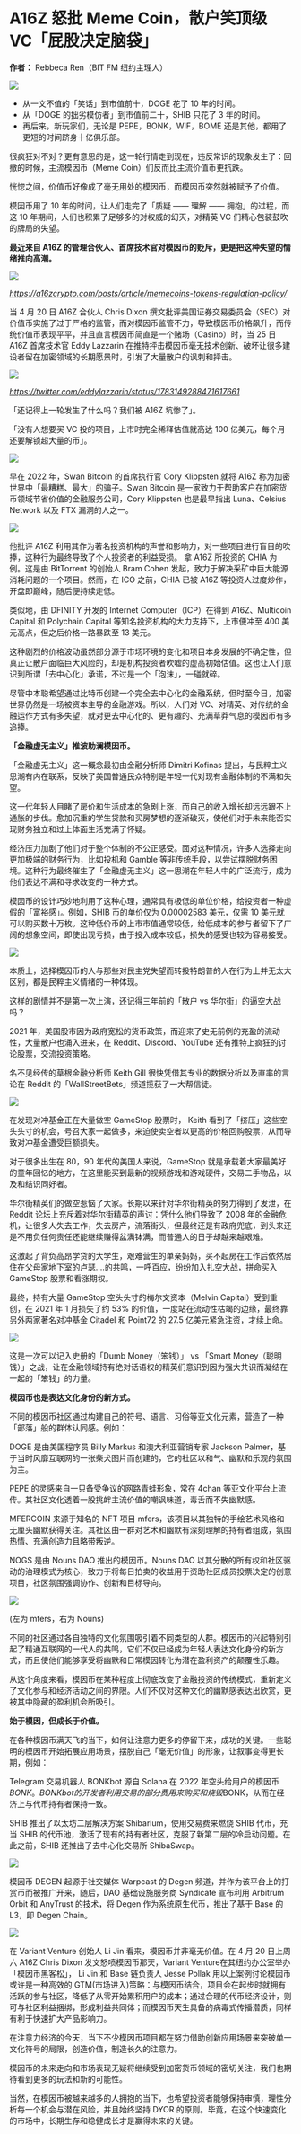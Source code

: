 # A16Z 怒批 Meme Coin，散户笑顶级 VC「屁股决定脑袋」

**作者：** Rebbeca Ren（BIT FM 纽约主理人）

![](./1.png)

- 从一文不值的「笑话」到市值前十，DOGE 花了 10 年的时间。
- 从「DOGE 的拙劣模仿者」到市值前二十，SHIB 只花了 3 年的时间。
- 再后来，新玩家们，无论是 PEPE，BONK，WIF，BOME 还是其他，都用了更短的时间跻身十亿俱乐部。

很疯狂对不对？更有意思的是，这一轮行情走到现在，违反常识的现象发生了：回撤的时候，主流模因币（Meme Coin）们反而比主流价值币更抗跌。

恍惚之间，价值币好像成了毫无用处的模因币，而模因币突然就被赋予了价值。

模因币用了 10 年的时间，让人们走完了「质疑 —— 理解 —— 拥抱」的过程，而这 10 年期间，人们也积累了足够多的对权威的幻灭，对精英 VC 们精心包装鼓吹的牌局的失望。

**最近来自 A16Z 的管理合伙人、首席技术官对模因币的贬斥，更是把这种失望的情绪推向高潮。**

![](./2.png)

_https://a16zcrypto.com/posts/article/memecoins-tokens-regulation-policy/_

当 4 月 20 日 A16Z 合伙人 Chris Dixon 撰文批评美国证券交易委员会（SEC）对价值币实施了过于严格的监管，而对模因币监管不力，导致模因币价格飙升，而传统价值币表现平平，并且直言模因币简直是一个赌场（Casino）时，当 25 日 A16Z 首席技术官 Eddy Lazzarin 在推特抨击模因币毫无技术创新、破坏让很多建设者留在加密领域的长期愿景时，引发了大量散户的讽刺和抨击。

![](./11.png)

_https://twitter.com/eddylazzarin/status/1783149288471617661_

「还记得上一轮发生了什么吗？我们被 A16Z 坑惨了」。

「没有人想要买 VC 投的项目，上市时完全稀释估值就高达 100 亿美元，每个月还要解锁超大量的币」。

![](./3.png)

早在 2022 年，Swan Bitcoin 的首席执行官 Cory Klippsten 就将 A16Z 称为加密世界中「最糟糕、最大」的骗子。Swan Bitcoin 是一家致力于帮助客户在加密货币领域节省价值的金融服务公司，Cory Klippsten 也是最早指出 Luna、Celsius Network 以及 FTX 漏洞的人之一。

![](./4.png)

他批评 A16Z 利用其作为著名投资机构的声誉和影响力，对一些项目进行盲目的吹捧，这种行为最终导致了个人投资者的利益受损。
拿 A16Z 所投资的 CHIA 为例。这是由 BitTorrent 的创始人 Bram Cohen 发起，致力于解决采矿中巨大能源消耗问题的一个项目。然而，在 ICO 之前，CHIA 已被 A16Z 等投资人过度炒作，开盘即巅峰，随后便持续走低。

类似地，由 DFINITY 开发的 Internet Computer（ICP）在得到 A16Z、Multicoin Capital 和 Polychain Capital 等知名投资机构的大力支持下，上市便冲至 400 美元高点，但之后价格一路暴跌至 13 美元。

这种剧烈的价格波动虽然部分源于市场环境的变化和项目本身发展的不确定性，但真正让散户面临巨大风险的，却是机构投资者吹嘘的虚高初始估值。这也让人们意识到所谓「去中心化」承诺，不过是一个「泡沫」，一碰就碎。

尽管中本聪希望通过比特币创建一个完全去中心化的金融系统，但时至今日，加密世界仍然是一场被资本主导的金融游戏。所以，人们对 VC、对精英、对传统的金融运作方式有多失望，就对更去中心化的、更有趣的、充满草莽气息的模因币有多追捧。

**「金融虚无主义」推波助澜模因币。**

「金融虚无主义」这一概念最初由金融分析师 Dimitri Kofinas 提出，与民粹主义思潮有内在联系，反映了美国普通民众特别是年轻一代对现有金融体制的不满和失望。

这一代年轻人目睹了房价和生活成本的急剧上涨，而自己的收入增长却远远跟不上通胀的步伐。愈加沉重的学生贷款和买房梦想的逐渐破灭，使他们对于未来能否实现财务独立和过上体面生活充满了怀疑。

经济压力加剧了他们对于整个体制的不公正感受。面对这种情况，许多人选择走向更加极端的财务行为，比如投机和 Gamble 等非传统手段，以尝试摆脱财务困境。这种行为最终催生了「金融虚无主义」这一思潮在年轻人中的广泛流行，成为他们表达不满和寻求改变的一种方式。

模因币的设计巧妙地利用了这种心理，通常具有极低的单位价格，给投资者一种虚假的「富裕感」。例如，SHIB 币的单价仅为 0.00002583 美元，仅需 10 美元就可以购买数十万枚。这种低价币的上市市值通常较低，给低成本的参与者留下了广阔的想象空间，即使出现亏损，由于投入成本较低，损失的感受也较为容易接受。

![](./5.png)

本质上，选择模因币的人与那些对民主党失望而转投特朗普的人在行为上并无太大区别，都是民粹主义情绪的一种体现。

这样的剧情并不是第一次上演，还记得三年前的「散户 vs 华尔街」的逼空大战吗？

2021 年，美国股市因为政府宽松的货币政策，而迎来了史无前例的充盈的流动性，大量散户也涌入进来，在 Reddit、Discord、YouTube 还有推特上疯狂的讨论股票，交流投资策略。

名不见经传的草根金融分析师 Keith Gill 很快凭借其专业的数据分析以及直率的言论在 Reddit 的「WallStreetBets」频道揽获了一大帮信徒。

![](./6.png)

在发现对冲基金正在大量做空 GameStop 股票时， Keith 看到了「挤压」这些空头头寸的机会，号召大家一起做多，来迫使卖空者以更高的价格回购股票，从而导致对冲基金遭受巨额损失。

对于很多出生在 80，90 年代的美国人来说，GameStop 就是承载着大家最美好的童年回忆的地方，在这里能买到最新的视频游戏和游戏硬件，交易二手物品，以及和结识同好者。

华尔街精英们的做空惹恼了大家。长期以来针对华尔街精英的努力得到了发泄，在 Reddit 论坛上充斥着对华尔街精英的声讨：凭什么他们导致了 2008 年的金融危机，让很多人失去工作，失去房产，流落街头，但最终还是有政府兜底，到头来还是不用负任何责任还能继续赚得盆满钵满，而普通人的日子却越来越艰难。

这激起了背负高昂学贷的大学生，艰难营生的单亲妈妈，买不起房在工作后依然居住在父母家地下室的卢瑟....的共鸣，一呼百应，纷纷加入扎空大战，拼命买入 GameStop 股票和看涨期权。

最终，持有大量 GameStop 空头头寸的梅尔文资本（Melvin Capital）受到重创，在 2021 年 1 月损失了约 53% 的价值，一度站在流动性枯竭的边缘，最终靠另外两家著名对冲基金 Citadel 和 Point72 的 27.5 亿美元紧急注资，才续上命。

![](./7.png)

这是一次可以记入史册的「Dumb Money（笨钱）」 vs 「Smart Money（聪明钱）」之战，让在金融领域持有绝对话语权的精英们意识到因为强大共识而凝结在一起的「笨钱」的力量。

**模因币也是表达文化身份的新方式。**

不同的模因币社区通过构建自己的符号、语言、习俗等亚文化元素，营造了一种「部落」般的群体认同感。例如：

DOGE 是由美国程序员 Billy Markus 和澳大利亚营销专家 Jackson Palmer，基于当时风靡互联网的一张柴犬图片而创建的，它的社区以和气、幽默和乐观的氛围为主。

PEPE 的灵感来自一只备受争议的网路青蛙形象，常在 4chan 等亚文化平台上流传。其社区文化透着一股挑衅主流价值的嘲讽味道，毒舌而不失幽默感。

MFERCOIN 来源于知名的 NFT 项目 mfers，该项目以其独特的手绘艺术风格和无厘头幽默获得关注。其社区由一群对艺术和幽默有深刻理解的持有者组成，氛围热情、充满创造力且略带叛逆。

NOGS 是由 Nouns DAO 推出的模因币。Nouns DAO 以其分散的所有权和社区驱动的治理模式为核心，致力于将每日拍卖的收益用于资助社区成员投票决定的创意项目，社区氛围强调协作、创新和目标导向。

![](./8.png)

(左为 mfers，右为 Nouns)

不同的社区通过各自独特的文化氛围吸引着不同类型的人群。模因币的兴起特别引起了精通互联网的一代人的共鸣，它们不仅已经成为年轻人表达文化身份的新方式，而且使他们能够享受将幽默和日常模因转化为潜在盈利资产的颠覆性乐趣。

从这个角度来看，模因币在某种程度上彻底改变了金融投资的传统模式，重新定义了文化参与和经济活动之间的界限。人们不仅对这种文化的幽默感表达出欣赏，更被其中隐藏的盈利机会所吸引。

**始于模因，但成长于价值。**

在各种模因币满天飞的当下，如何让注意力更多的停留下来，成功的关键。一些聪明的模因币开始拓展应用场景，摆脱自己「毫无价值」的形象，让叙事变得更长期，例如：

Telegram 交易机器人 BONKbot 源自 Solana 在 2022 年空头给用户的模因币$BONK。BONKbot的开发者利用交易的部分费用来购买和烧毁$BONK，从而在经济上与代币持有者保持一致。

SHIB 推出了以太坊二层解决方案 Shibarium，使用交易费来燃烧 SHIB 代币，充当 SHIB 的代币池，激活了现有的持有者社区，克服了新第二层的冷启动问题。在此之前，SHIB 还推出了去中心化交易所 ShibaSwap。

![](./9.png)

模因币 DEGEN 起源于社交媒体 Warpcast 的 Degen 频道，并作为该平台上的打赏币而被推广开来，随后，DAO 基础设施服务商 Syndicate 宣布利用 Arbitrum Orbit 和 AnyTrust 的技术，将 Degen 作为系统原生代币，推出了基于 Base 的 L3，即 Degen Chain。

![](./12.png)

在 Variant Venture 创始人 Li Jin 看来，模因币并非毫无价值。在 4 月 20 日上周六 A16Z  Chris Dixon 发文怒喷模因币那天，Variant Venture在其纽约办公室举办「模因币黑客松」， Li Jin 和 Base 链负责人 Jesse Pollak 用以上案例讨论模因币或许是一种高效的 GTM(市场进入)策略：与模因币结合，项目会在起步时就拥有活跃的参与社区，降低了从零开始累积用户的成本；通过合理的代币经济设计，则可与社区利益捆绑，形成利益共同体；而模因币天生具备的病毒式传播潜质，同样有利于快速扩大产品影响力。

在注意力经济的今天，当下不少模因币项目都在努力借助创新应用场景来突破单一文化符号的局限，创造价值，制造长久的注意力。

模因币的未来走向和市场表现无疑将继续受到加密货币领域的密切关注，我们也期待看到更多的玩法和新的可能性。

当然，在模因币被越来越多的人拥抱的当下，也希望投资者能够保持审慎，理性分析每一个机会与潜在风险，并且始终坚持 DYOR 的原则。毕竟，在这个快速变化的市场中，长期生存和稳健成长才是赢得未来的关键。
